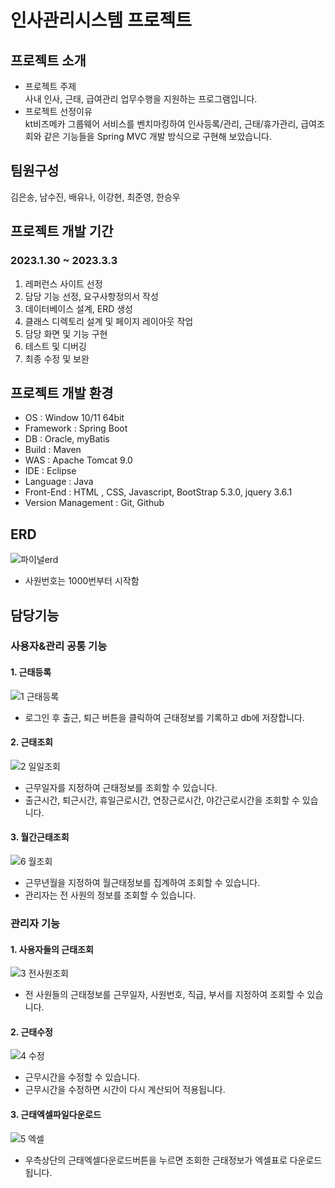 # 인사관리시스템 프로젝트
## 프로젝트 소개
- 프로젝트 주제  
   사내 인사, 근태, 급여관리 업무수행을 지원하는 프로그램입니다.
- 프로젝트 선정이유  
   kt비즈메카 그룹웨어 서비스를 벤치마킹하여 인사등록/관리, 근태/휴가관리, 급여조회와 같은 기능들을 Spring MVC 개발 방식으로 구현해 보았습니다.
## 팀원구성  
김은송, 남수진, 배유나, 이강현, 최준영, 한승우
## 프로젝트 개발 기간  
### 2023.1.30 ~ 2023.3.3
1. 레퍼런스 사이트 선정
2. 담당 기능 선정, 요구사항정의서 작성
3. 데이터베이스 설계, ERD 생성
4. 클래스 디렉토리 설계 및 페이지 레이아웃 작업
5. 담당 화면 및 기능 구현
6. 테스트 및 디버깅
7. 최종 수정 및 보완
## 프로젝트 개발 환경
- OS : Window 10/11 64bit
- Framework : Spring Boot
- DB : Oracle, myBatis
- Build : Maven
- WAS : Apache Tomcat 9.0
- IDE : Eclipse
- Language : Java
- Front-End : HTML , CSS, Javascript, BootStrap 5.3.0, jquery 3.6.1
- Version Management : Git, Github
## ERD
![파이널erd](https://github.com/yunabb/final-project/assets/115030323/dba36647-2473-4f58-9106-e9ef5a7c6b9b)
- 사원번호는 1000번부터 시작함
## 담당기능
### 사용자&관리 공통 기능
#### 1. 근태등록
![1 근태등록](https://github.com/yunabb/final-project/assets/115030323/fc9667f3-2229-48a4-94d5-b7deb9207263)
- 로그인 후 출근, 퇴근 버튼을 클릭하여 근태정보를 기록하고 db에 저장합니다.
#### 2. 근태조회
![2 일일조회](https://github.com/yunabb/final-project/assets/115030323/9a190d02-c727-4509-bce5-30671e0c89dd)
- 근무일자를 지정하여 근태정보를 조회할 수 있습니다.
- 출근시간, 퇴근시간, 휴일근로시간, 연장근로시간, 야간근로시간을 조회할 수 있습니다.
#### 3. 월간근태조회
![6 월조회](https://github.com/yunabb/final-project/assets/115030323/56341e40-f777-4bd3-8b31-adacfbfc2f72)
- 근무년월을 지정하여 월근태정보를 집계하여 조회할 수 있습니다.
- 관리자는 전 사원의 정보를 조회할 수 있습니다.
### 관리자 기능
#### 1. 사용자들의 근태조회
![3 전사원조회](https://github.com/yunabb/final-project/assets/115030323/584d668f-b6c5-4f6f-a7ab-b490eee5a136)
- 전 사원들의 근태정보를 근무일자, 사원번호, 직급, 부서를 지정하여 조회할 수 있습니다.
#### 2. 근태수정
![4 수정](https://github.com/yunabb/final-project/assets/115030323/b773a896-6796-43fb-b65b-01c08c8a7531)
- 근무시간을 수정할 수 있습니다.
- 근무시간을 수정하면 시간이 다시 계산되어 적용됩니다.
#### 3. 근태엑셀파일다운로드
![5 엑셀](https://github.com/yunabb/final-project/assets/115030323/64d9ffc5-2d28-4d9e-9d97-9ef5afed7423)
- 우측상단의 근태엑셀다운로드버튼을 누르면 조회한 근태정보가 엑셀표로 다운로드됩니다.
